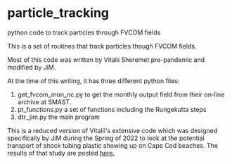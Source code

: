 # particle_tracking
python code to track particles through FVCOM fields

This is a set of routines that track particles though FVCOM fields.

Most of this code was written by Vitalii Sheremet pre-pandemic and modified by JiM.

At the time of this writing, it has three different python files:
1) get_fvcom_mon_nc.py to get the monthly output field from their on-line archive at SMAST.
2) pt_functions.py a set of functions including the Rungekutta steps
3) dtr_jim.py the main program

This is a reduced version of Vitalii's extensive code which was designed specifically by JiM during the Spring of 2022 to look at the potential transport of shock tubing plastic showing up on Cape Cod beaches. The results of that study are posted <a href='studentdrifters.org/projects/ludwig'> here.</a>
